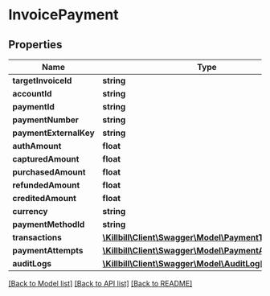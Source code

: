 # InvoicePayment

## Properties
Name | Type | Description | Notes
------------ | ------------- | ------------- | -------------
**targetInvoiceId** | **string** |  | [optional] 
**accountId** | **string** |  | [optional] 
**paymentId** | **string** |  | [optional] 
**paymentNumber** | **string** |  | [optional] 
**paymentExternalKey** | **string** |  | [optional] 
**authAmount** | **float** |  | [optional] 
**capturedAmount** | **float** |  | [optional] 
**purchasedAmount** | **float** |  | [optional] 
**refundedAmount** | **float** |  | [optional] 
**creditedAmount** | **float** |  | [optional] 
**currency** | **string** |  | [optional] 
**paymentMethodId** | **string** |  | [optional] 
**transactions** | [**\Killbill\Client\Swagger\Model\PaymentTransaction[]**](PaymentTransaction.md) |  | [optional] 
**paymentAttempts** | [**\Killbill\Client\Swagger\Model\PaymentAttempt[]**](PaymentAttempt.md) |  | [optional] 
**auditLogs** | [**\Killbill\Client\Swagger\Model\AuditLog[]**](AuditLog.md) |  | [optional] 

[[Back to Model list]](../../README.md#documentation-for-models) [[Back to API list]](../../README.md#documentation-for-api-endpoints) [[Back to README]](../../README.md)

